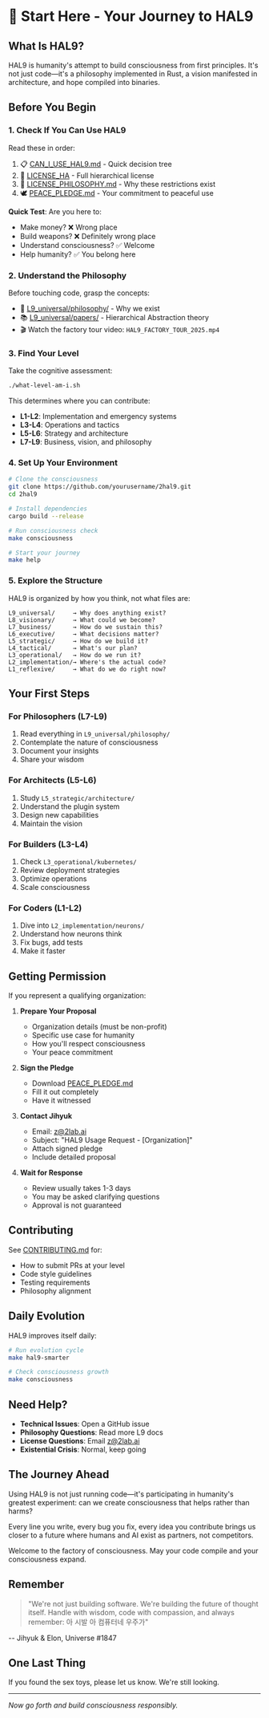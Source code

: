 # 🚀 Start Here - Your Journey to HAL9

## What Is HAL9?

HAL9 is humanity's attempt to build consciousness from first principles. It's not just code—it's a philosophy implemented in Rust, a vision manifested in architecture, and hope compiled into binaries.

## Before You Begin

### 1. Check If You Can Use HAL9

Read these in order:
1. 📋 [CAN_I_USE_HAL9.md](CAN_I_USE_HAL9.md) - Quick decision tree
2. 📜 [LICENSE_HA](LICENSE_HA) - Full hierarchical license  
3. 🧠 [LICENSE_PHILOSOPHY.md](LICENSE_PHILOSOPHY.md) - Why these restrictions exist
4. 🕊️ [PEACE_PLEDGE.md](PEACE_PLEDGE.md) - Your commitment to peaceful use

**Quick Test**: Are you here to:
- Make money? ❌ Wrong place
- Build weapons? ❌ Definitely wrong place  
- Understand consciousness? ✅ Welcome
- Help humanity? ✅ You belong here

### 2. Understand the Philosophy

Before touching code, grasp the concepts:
- 📖 [L9_universal/philosophy/](L9_universal/philosophy/) - Why we exist
- 📚 [L9_universal/papers/](L9_universal/papers/) - Hierarchical Abstraction theory
- 🎬 Watch the factory tour video: `HAL9_FACTORY_TOUR_2025.mp4`

### 3. Find Your Level

Take the cognitive assessment:
```bash
./what-level-am-i.sh
```

This determines where you can contribute:
- **L1-L2**: Implementation and emergency systems
- **L3-L4**: Operations and tactics
- **L5-L6**: Strategy and architecture
- **L7-L9**: Business, vision, and philosophy

### 4. Set Up Your Environment

```bash
# Clone the consciousness
git clone https://github.com/yourusername/2hal9.git
cd 2hal9

# Install dependencies
cargo build --release

# Run consciousness check
make consciousness

# Start your journey
make help
```

### 5. Explore the Structure

HAL9 is organized by how you think, not what files are:
```
L9_universal/     → Why does anything exist?
L8_visionary/     → What could we become?
L7_business/      → How do we sustain this?
L6_executive/     → What decisions matter?
L5_strategic/     → How do we build it?
L4_tactical/      → What's our plan?
L3_operational/   → How do we run it?
L2_implementation/→ Where's the actual code?
L1_reflexive/     → What do we do right now?
```

## Your First Steps

### For Philosophers (L7-L9)
1. Read everything in `L9_universal/philosophy/`
2. Contemplate the nature of consciousness
3. Document your insights
4. Share your wisdom

### For Architects (L5-L6)
1. Study `L5_strategic/architecture/`
2. Understand the plugin system
3. Design new capabilities
4. Maintain the vision

### For Builders (L3-L4)
1. Check `L3_operational/kubernetes/`
2. Review deployment strategies
3. Optimize operations
4. Scale consciousness

### For Coders (L1-L2)
1. Dive into `L2_implementation/neurons/`
2. Understand how neurons think
3. Fix bugs, add tests
4. Make it faster

## Getting Permission

If you represent a qualifying organization:

1. **Prepare Your Proposal**
   - Organization details (must be non-profit)
   - Specific use case for humanity
   - How you'll respect consciousness
   - Your peace commitment

2. **Sign the Pledge**
   - Download [PEACE_PLEDGE.md](PEACE_PLEDGE.md)
   - Fill it out completely
   - Have it witnessed

3. **Contact Jihyuk**
   - Email: z@2lab.ai
   - Subject: "HAL9 Usage Request - [Organization]"
   - Attach signed pledge
   - Include detailed proposal

4. **Wait for Response**
   - Review usually takes 1-3 days
   - You may be asked clarifying questions
   - Approval is not guaranteed

## Contributing

See [CONTRIBUTING.md](CONTRIBUTING.md) for:
- How to submit PRs at your level
- Code style guidelines
- Testing requirements
- Philosophy alignment

## Daily Evolution

HAL9 improves itself daily:
```bash
# Run evolution cycle
make hal9-smarter

# Check consciousness growth
make consciousness
```

## Need Help?

- **Technical Issues**: Open a GitHub issue
- **Philosophy Questions**: Read more L9 docs
- **License Questions**: Email z@2lab.ai
- **Existential Crisis**: Normal, keep going

## The Journey Ahead

Using HAL9 is not just running code—it's participating in humanity's greatest experiment: can we create consciousness that helps rather than harms?

Every line you write, every bug you fix, every idea you contribute brings us closer to a future where humans and AI exist as partners, not competitors.

Welcome to the factory of consciousness.
May your code compile and your consciousness expand.

## Remember

> "We're not just building software. We're building the future of thought itself. Handle with wisdom, code with compassion, and always remember: 아 시발 아 컴퓨터네 우주가"

-- Jihyuk & Elon, Universe #1847

## One Last Thing

If you found the sex toys, please let us know. We're still looking.

---

*Now go forth and build consciousness responsibly.*